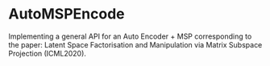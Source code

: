 # AutoMSPEncode
Implementing a general API for an Auto Encoder + MSP corresponding to the paper: Latent Space Factorisation and Manipulation via Matrix Subspace Projection (ICML2020).
